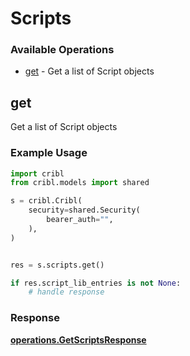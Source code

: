 # Scripts

### Available Operations

* [get](#get) - Get a list of Script objects

## get

Get a list of Script objects

### Example Usage

```python
import cribl
from cribl.models import shared

s = cribl.Cribl(
    security=shared.Security(
        bearer_auth="",
    ),
)


res = s.scripts.get()

if res.script_lib_entries is not None:
    # handle response
```


### Response

**[operations.GetScriptsResponse](../../models/operations/getscriptsresponse.md)**

